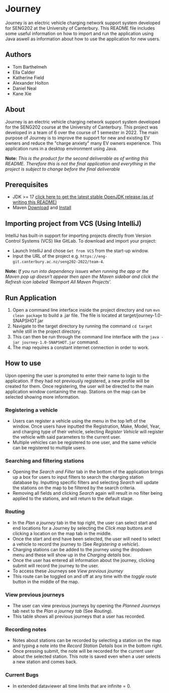 # Journey
Journey is an electric vehicle charging network support system developed for SENG202 at the University of Canterbury.
This README file includes some useful information on how to import and run the application using Java aswell as information about how to use the application for new users.

## Authors
- Tom Barthelmeh
- Ella Calder
- Katherine Field
- Alexander Holton
- Daniel Neal
- Kane Xie

## About
Journey is an electric vehicle charging network support system developed for the SENG202 course at the University of Canterbury. This project was developed in a team of 6 over the course of 1 semester in 2022. The main purpose of Journey is to improve the support for new and existing EV owners and reduce the "charge anxiety" many EV owners experience. This application runs in a desktop environment using Java.

**Note:** *This is the product for the second deliverable as of writing this README. Therefore this is not the final application and everything in the project is subject to change before the final deliverable*

## Prerequisites
- JDK >= 17 [click here to get the latest stable OpenJDK release (as of writing this README)](https://jdk.java.net/18/)
- Maven [Download](https://maven.apache.org/download.cgi) and [Install](https://maven.apache.org/install.html)


## Importing project from VCS (Using IntelliJ)
IntelliJ has built-in support for importing projects directly from Version Control Systems (VCS) like GitLab.
To download and import your project:

- Launch IntelliJ and chose `Get from VCS` from the start-up window.
- Input the URL of the project e.g. `https://eng-git.canterbury.ac.nz/seng202-2022/team-4`.

**Note:** *If you run into dependency issues when running the app or the Maven pop up doesn't appear then open the Maven sidebar and click the Refresh icon labeled 'Reimport All Maven Projects'.*

## Run Application
1. Open a command line interface inside the project directory and run `mvn clean package` to build a .jar file. The file is located at target/journey-1.0-SNAPSHOT.jar
2. Navigate to the target directory by running the command `cd target` while still in the project directory.
3. This can then be run through the command line interface with the `java -jar journey-1.0-SNAPSHOT.jar` command.
4. The map requires a constant internet connection in order to work.

## How to use
Upon opening the user is prompted to enter their name to login to the application. If they had not previously registered, a new profile will be created for them. Once registering, the user will be directed to the main application window containing the map. Stations on the map can be selected showing more information.

### Registering a vehicle
- Users can register a vehicle using the menu in the top left of the window. Once users have inputted the Registration, Make, Model, Year, and charging type of their vehicle, selecting *Register Vehicle* will register the vehicle with said parameters to the current user.
- Multiple vehicles can be registered to one user, and the same vehicle can be registered to multiple users.

### Searching and filtering stations
- Opening the *Search and Filter* tab in the bottom of the application brings up a box for users to input filters to search the charging station database by. Inputting specific filters and selecting *Search* will update the stations on the map to be filtered by the search criteria.
- Removing all fields and clicking *Search* again will result in no filter being applied to the stations, and will return to the default stage.

### Routing
- In the *Plan a journey* tab in the top right, the user can select start and end locations for a Journey by selecting the *Click map* buttons and clicking a location on the map tab in the middle. 
- Once the start and end have been selected, the user will need to select a vehicle to record the journey to (See *Registering a vehicle*).
- Charging stations can be added to the journey using the dropdown menu and these will show up in the *Charging details* box.
- Once the user has entered all information about the journey, clicking submit will record the journey to the user.
- To access these Journeys see *View previous journey*
- This route can be toggled on and off at any time with the *toggle route* button in the middle of the map.

### View previous journeys
- The user can view previous journeys by opening the *Planned Journeys* tab next to the *Plan a journey tab* (See *Routing*).
- This table shows all previous journeys that a user has recorded.

### Recording notes
- Notes about stations can be recorded by selecting a station on the map and typing a note into the *Record Station Details* box in the bottom right.
- Once pressing submit, the note will be recorded for the current user about the selected station. This note is saved even when a user selects a new station and comes back.

### Current Bugs
- In extended dataviewer all time limits that are infinite = 0.

